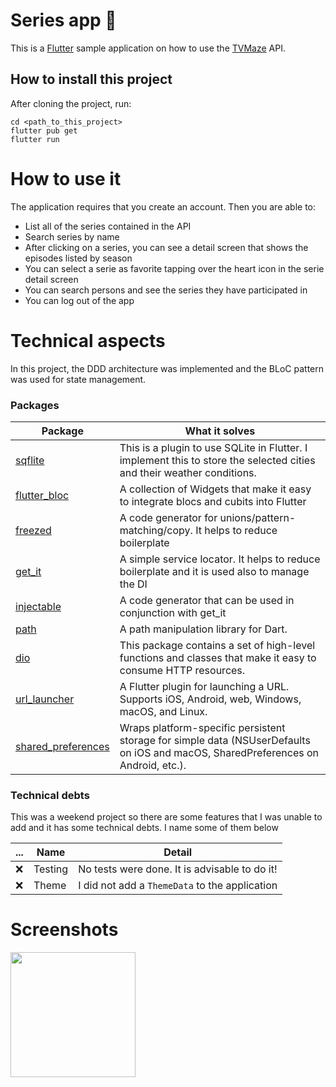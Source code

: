 # Series app :blue_heart:

This is a [Flutter](https://flutter.dev/) sample application on how to use the [TVMaze](https://www.tvmaze.com/api) API.

## How to install this project

After cloning the project, run:

```
cd <path_to_this_project>
flutter pub get
flutter run
```

# How to use it

The application requires that you create an account. Then you are able to:

- List all of the series contained in the API
- Search series by name
- After clicking on a series, you can see a detail screen that shows the episodes listed by season
- You can select a serie as favorite tapping over the heart icon in the serie detail screen
- You can search persons and see the series they have participated in
- You can log out of the app

# Technical aspects

In this project, the DDD architecture was implemented and the BLoC pattern was used for state management.

### Packages

| Package                                                           | What it solves                                                                                                                    |
| ----------------------------------------------------------------- | --------------------------------------------------------------------------------------------------------------------------------- |
| [sqflite](https://pub.dev/packages/sqflite)                       | This is a plugin to use SQLite in Flutter. I implement this to store the selected cities and their weather conditions.            |
| [flutter_bloc](https://pub.dev/packages/flutter_bloc)             | A collection of Widgets that make it easy to integrate blocs and cubits into Flutter                                              |
| [freezed](https://pub.dev/packages/freezed)                       | A code generator for unions/pattern-matching/copy. It helps to reduce boilerplate                                                 |
| [get_it](https://pub.dev/packages/get_it)                         | A simple service locator. It helps to reduce boilerplate and it is used also to manage the DI                                     |
| [injectable](https://pub.dev/packages/injectable)                 | A code generator that can be used in conjunction with get_it                                                                      |
| [path](https://pub.dev/packages/path)                             | A path manipulation library for Dart.                                                                                             |
| [dio](https://pub.dev/packages/dio)                               | This package contains a set of high-level functions and classes that make it easy to consume HTTP resources.                      |
| [url_launcher](https://pub.dev/packages/url_launcher)             | A Flutter plugin for launching a URL. Supports iOS, Android, web, Windows, macOS, and Linux.                                      |
| [shared_preferences](https://pub.dev/packages/shared_preferences) | Wraps platform-specific persistent storage for simple data (NSUserDefaults on iOS and macOS, SharedPreferences on Android, etc.). |

### Technical debts

This was a weekend project so there are some features that I was unable to add and it has some technical debts. I name some of them below

| ... | Name    | Detail                                         |
| --- | ------- | ---------------------------------------------- |
| :x: | Testing | No tests were done. It is advisable to do it!  |
| :x: | Theme   | I did not add a `ThemeData` to the application |

# Screenshots

<img src="https://user-images.githubusercontent.com/6399992/147171228-a815c7a0-1979-454a-8b78-7c2e0d4f08b5.png" width="200">
